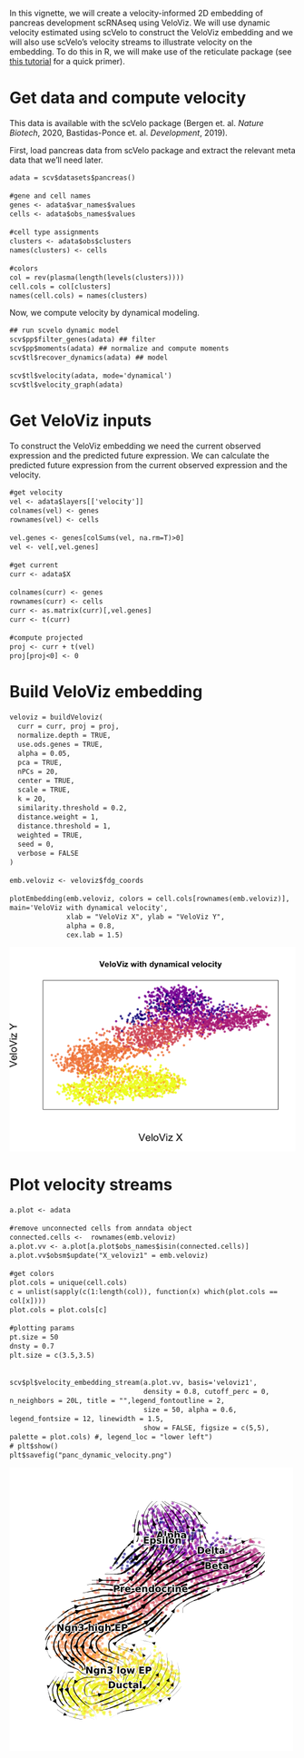 In this vignette, we will create a velocity-informed 2D embedding of
pancreas development scRNAseq using VeloViz. We will use dynamic
velocity estimated using scVelo to construct the VeloViz embedding and
we will also use scVelo’s velocity streams to illustrate velocity on the
embedding. To do this in R, we will make use of the reticulate package
(see [this
tutorial](https://jef.works/blog/2020/08/25/using-scvelo-in-R-using-reticulate/)
for a quick primer).

Get data and compute velocity
=============================

This data is available with the scVelo package (Bergen et. al. *Nature
Biotech*, 2020, Bastidas-Ponce et. al. *Development*, 2019).  

First, load pancreas data from scVelo package and extract the relevant
meta data that we’ll need later.  

    adata = scv$datasets$pancreas()

    #gene and cell names 
    genes <- adata$var_names$values
    cells <- adata$obs_names$values

    #cell type assignments
    clusters <- adata$obs$clusters
    names(clusters) <- cells

    #colors 
    col = rev(plasma(length(levels(clusters))))
    cell.cols = col[clusters] 
    names(cell.cols) = names(clusters)

Now, we compute velocity by dynamical modeling.  

    ## run scvelo dynamic model
    scv$pp$filter_genes(adata) ## filter
    scv$pp$moments(adata) ## normalize and compute moments
    scv$tl$recover_dynamics(adata) ## model

    scv$tl$velocity(adata, mode='dynamical')
    scv$tl$velocity_graph(adata)

Get VeloViz inputs
==================

To construct the VeloViz embedding we need the current observed
expression and the predicted future expression. We can calculate the
predicted future expression from the current observed expression and the
velocity.  

    #get velocity 
    vel <- adata$layers[['velocity']]
    colnames(vel) <- genes
    rownames(vel) <- cells

    vel.genes <- genes[colSums(vel, na.rm=T)>0] 
    vel <- vel[,vel.genes]

    #get current 
    curr <- adata$X 

    colnames(curr) <- genes
    rownames(curr) <- cells
    curr <- as.matrix(curr)[,vel.genes]
    curr <- t(curr)

    #compute projected 
    proj <- curr + t(vel)
    proj[proj<0] <- 0

Build VeloViz embedding
=======================

    veloviz = buildVeloviz(
      curr = curr, proj = proj,
      normalize.depth = TRUE,
      use.ods.genes = TRUE,
      alpha = 0.05,
      pca = TRUE,
      nPCs = 20,
      center = TRUE,
      scale = TRUE,
      k = 20, 
      similarity.threshold = 0.2,
      distance.weight = 1,
      distance.threshold = 1,
      weighted = TRUE,
      seed = 0,
      verbose = FALSE
    )

    emb.veloviz <- veloviz$fdg_coords

    plotEmbedding(emb.veloviz, colors = cell.cols[rownames(emb.veloviz)], main='VeloViz with dynamical velocity',
                  xlab = "VeloViz X", ylab = "VeloViz Y",
                  alpha = 0.8,
                  cex.lab = 1.5)

![](scVeloVignette_files/figure-markdown_strict/unnamed-chunk-20-1.png)

Plot velocity streams
=====================

    a.plot <- adata

    #remove unconnected cells from anndata object
    connected.cells <-  rownames(emb.veloviz) 
    a.plot.vv <- a.plot[a.plot$obs_names$isin(connected.cells)]
    a.plot.vv$obsm$update("X_veloviz1" = emb.veloviz)

    #get colors 
    plot.cols = unique(cell.cols)
    c = unlist(sapply(c(1:length(col)), function(x) which(plot.cols == col[x])))
    plot.cols = plot.cols[c]

    #plotting params
    pt.size = 50
    dnsty = 0.7
    plt.size = c(3.5,3.5)


    scv$pl$velocity_embedding_stream(a.plot.vv, basis='veloviz1',
                                     density = 0.8, cutoff_perc = 0, n_neighbors = 20L, title = "",legend_fontoutline = 2,
                                     size = 50, alpha = 0.6, legend_fontsize = 12, linewidth = 1.5,
                                     show = FALSE, figsize = c(5,5), palette = plot.cols) #, legend_loc = "lower left")
    # plt$show()
    plt$savefig("panc_dynamic_velocity.png")

![](img/panc_dynamic_velocity.png)
